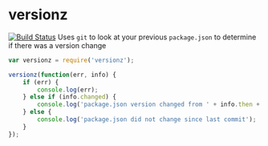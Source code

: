 # versionz
[![Build Status](https://travis-ci.org/aeoliant/versionz.svg?branch=master)](https://travis-ci.org/aeoliant/versionz)
Uses `git` to look at your previous `package.json` to determine if there was a version change

```js
var versionz = require('versionz');

versionz(function(err, info) {
	if (err) {
		console.log(err);
	} else if (info.changed) {
		console.log('package.json version changed from ' + info.then + ' to ' + info.now + ' last commit');
	} else {
		console.log('package.json did not change since last commit');
	}
});
```
